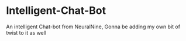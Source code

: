 # Intelligent-Chat-Bot
An intelligent Chat-bot from NeuralNine, Gonna be adding my own bit of twist to it as well
